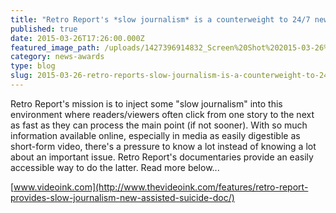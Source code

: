 ```yaml
---
title: "Retro Report's *slow journalism* is a counterweight to 24/7 news"
published: true
date: 2015-03-26T17:26:00.000Z
featured_image_path: /uploads/1427396914832_Screen%20Shot%202015-03-26%20at%201.25.38%20PM.png
category: news-awards
type: blog
slug: 2015-03-26-retro-reports-slow-journalism-is-a-counterweight-to-247-news
---
```


Retro Report's mission is to inject some "slow journalism" into this environment where readers/viewers often click from one story to the next as fast as they can process the main point (if not sooner). With so much information available online, especially in media as easily digestible as short-form video, there's a pressure to know a lot instead of knowing a lot about an important issue. Retro Report's documentaries provide an easily accessible way to do the latter. Read more below...

[www.videoink.com](http://www.thevideoink.com/features/retro-report-provides-slow-journalism-new-assisted-suicide-doc/)

